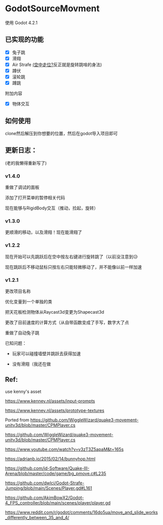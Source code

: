 # GodotSourceMovment

使用 Godot 4.2.1

## 已实现的功能

- [x] 兔子跳
- [x] 滑翔
- [x] Air Strafe [(空中走位?](https://wiki.teamfortress.com/wiki/Strafing/zh-hans)反正就是旋转跳啥的身法)
- [x] 蹲伏
- [x] 滚轮跳
- [x] 蹲跳
  
附加内容

- [x] 物体交互 

## 如何使用

clone然后解压到你想要的位置，然后在godot导入项目即可

## 更新日志：

(老的我懒得重新写了)

### v1.4.0

重做了调试的面板

添加了打开菜单的暂停相关代码

现在能够与RigidBody交互（推动，捡起，旋转）

### v1.3.0

更顺滑的移动，以及滑翔！现在能滑翔了

### v1.2.2

现在开始可以先跳跃后在空中按左右键进行旋转跳了（以前没注意到😥

现在跳跃后不移动鼠标只按左右只能轻微移动了，并不能像以前一样加速

### v1.2.1

更改项目名称

优化变量到一个单独的类

把天花板检测物体从Raycast3d变更为Shapecast3d

更改了目前速度的计算方式（从自带函数变成了手写，数字大了点

重做了自动兔子跳

已知问题：

- 玩家可以碰撞墙壁并跳跃去获得加速

- 没有滑翔（我还在做

## Ref:

use kenny's asset

https://www.kenney.nl/assets/input-prompts

https://www.kenney.nl/assets/prototype-textures

Ported from https://github.com/WiggleWizard/quake3-movement-unity3d/blob/master/CPMPlayer.cs


https://github.com/WiggleWizard/quake3-movement-unity3d/blob/master/CPMPlayer.cs

https://www.youtube.com/watch?v=v3zT3Z5apaM&t=165s

https://adrianb.io/2015/02/14/bunnyhop.html

https://github.com/id-Software/Quake-III-Arena/blob/master/code/game/bg_pmove.c#L235

https://github.com/dwlcj/Godot-Strafe-Jumping/blob/main/Scenes/Player.gd#L161

https://github.com/AkimBowX2/Godot-4_FPS_controller/blob/main/scenes/player/player.gd

https://www.reddit.com/r/godot/comments/16do5ua/move_and_slide_works_differently_between_35_and_4/
